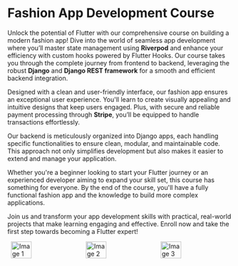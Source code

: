 # Fashion App Development Course

Unlock the potential of Flutter with our comprehensive course on building a modern fashion app! Dive into the world of seamless app development where you’ll master state management using **Riverpod** and enhance your efficiency with custom hooks powered by Flutter Hooks. Our course takes you through the complete journey from frontend to backend, leveraging the robust **Django** and **Django REST framework** for a smooth and efficient backend integration.

Designed with a clean and user-friendly interface, our fashion app ensures an exceptional user experience. You'll learn to create visually appealing and intuitive designs that keep users engaged. Plus, with secure and reliable payment processing through **Stripe**, you’ll be equipped to handle transactions effortlessly.

Our backend is meticulously organized into Django apps, each handling specific functionalities to ensure clean, modular, and maintainable code. This approach not only simplifies development but also makes it easier to extend and manage your application.

Whether you're a beginner looking to start your Flutter journey or an experienced developer aiming to expand your skill set, this course has something for everyone. By the end of the course, you'll have a fully functional fashion app and the knowledge to build more complex applications.

Join us and transform your app development skills with practical, real-world projects that make learning engaging and effective. Enroll now and take the first step towards becoming a Flutter expert!

<div style="display: flex; justify-content: space-around;">
  <img src="https://firebasestorage.googleapis.com/v0/b/e-commerce-app-a468c.appspot.com/o/Images%2F1.jpg?alt=media&token=2a1f12fd-9505-4f3c-8817-fbb57194050b" alt="Image 1" style="width: 30%;"/>
  <img src="https://firebasestorage.googleapis.com/v0/b/e-commerce-app-a468c.appspot.com/o/Images%2F2.jpg?alt=media&token=810ece29-1160-459b-8af5-f6c4fa83a3f0" alt="Image 2" style="width: 30%;"/>
  <img src="https://firebasestorage.googleapis.com/v0/b/e-commerce-app-a468c.appspot.com/o/Images%2Fphoto_2024-09-27_10-59-37.jpg?alt=media&token=16b082e6-d33b-4b87-a75c-a9be0ec61aec" alt="Image 3" style="width: 30%;"/>
</div>
